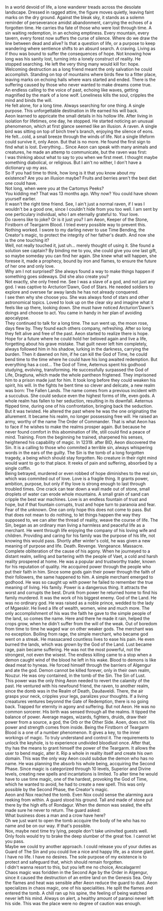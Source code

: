 In a world devoid of life, a lone wanderer treads across the desolate landscape. Dressed in ragged attire, the figure moves quietly, leaving faint marks on the dry ground. Against the bleak sky, it stands as a solemn reminder of perseverance amidst abandonment, carrying the echoes of a forgotten time. He carries tha fate of those who were lost through time. A sin waiting redemption, in an echoing emptiness. Every mountain, every tavern, every forest now suffers the curse of silence. Where do we draw the line between dead and alive? Is that a question of life, or a purpose to keep wandering where sentience shifts to an absurd search. A craving. Living as if thou was bound to suffer the consequences of hope. Not knowing how long was his sanity lost, turning into a lonely construct of reality. He stopped searching. He left the very thing many would kill for: hope. Welcoming destruction as a long friend meant the only salvation he could accomplish. Standing on top of mountains where birds flew to a fitter place, leaving marks on echoing halls where wars started and ended. There is the suffering caused by those who never wanted to make dreams come true. An endless calling to the voice of past, echoing like waves, getting magnified by the mark of a lone wolf. Loneliness kills the soul, cripples the mind and binds the will.  
He felt alone, for a long time. Always searching for one thing. A single purpose. This unforgettable destination in life earned his will back.   
Aeon learned to appricate the small details in his hollow life. After living in isolation for lifetimes, one day, he stopped. He started noticing an unusual phenomenon, which at first glance seemed like an illusion. A raven. A single bird was sitting on top of birch tree's branch, enjoying the silence of eons. He felt...cold, a small breeze through the winds of life. Not a single lifeform could survive it, only Aeon. But that is no more. He found the first sign to find what is lost. Everything... Since Aeon can speak with many animals and creatures, he made an attemp to communicate, but the raven was first:  
I was thinking about what to say to you when we first meet. I thought maybe something diabolical, or religious. But I ain't no wither, I don't have a dictionary up my ass.  
So If you had time to think, how long is it that you know about my existence? Are you an illusion maybe? Fruits and berries aren't the best diet one could have.  
Not long, when were you at the Cartomys Peeks?  
You kidding me? That was 13 months ago. Why now? You could have shown yourself earlier.  
It wasn't the right time friend. See, I ain't just a normal raven, if I was I wouldn't be a good one, since I couldn't hide from you too well. I am sent by one perticulary individual, who I am eternally grateful to. Your love.   
Do ravens like to joke? Or is it just you? I am Aeon, Keeper of the Stone, Firstborn of Teargarm Blood. I tried every possible way to prevent this. Nothing worked. I swore to my darling never to use Time Bending, the Creator's magic, to protect the integrity of her father's death. And now she is the one touching it?  
Well, not really touched it, just uh... merely thought of using it. She found a solution see captain? By binding me to you, she could give you one last gift, so maybe someday you can find her again. She knew what will happen, she foresee it, made a prophecy, bound by iron and flames, to ensure the future of her one and only love.  
Why am I not surprised? She always found a way to make things happen if something goes sideways. Did she also create you?  
Not exactly, she only freed me. See I was a slave of a god, and not just any god. I was captive to Arcturion'Dawn, God of Stars. He needed soldiers to explore and oversee far away lands he has not already conquered.  
I see then why she choose you. She was always fond of stars and other astronomical topics. Loved to look up on the clear sky and imagine what it feels like up there, looking down. She must have noticed Arcturion'Dawn's doings and choose to act. You came in handy in her plan of avoiding apocalypse.  
They continued to talk for a long time. The sun went up, the moon rose, days flew by. They found each others company, refreshing. After so long they felt alive and free of the past. Aeon started to realize there is hope. Hope for a future where he could hold her beloved again and live a life, forgetting about his grave mistake. That guilt never left him completely, always followed him in his shadow, lurking in the darkness, carrying the burden. Then it dawned on him, if he can kill the God of Time, he could bend time to the time where he could have his long awaited redemption. But everything has a cost... The God of Time, Aeternus spent his godhood studying, evolving, transforming. He successfully surpassed the God of Life, Dragtuna, which made the whole pantheon frigtened. They imprisoned him to a prison made just for him. It took long before they could weaken his spirit, his will. In the fights he bent time so clever and delicate, a new realm was born: The Fallen Lands. The name comes from a previous incident with a succubus. She could seduce even the highest forms of life, even gods. A whole realm has fallen to her seduction, resulting in its downfall. Aeternus flipped time, during one of his confrontation, bringing back the seduction. But it was twisted. He altered the past where he was the one originating the allurement. It became his realm, no longer possessing free will. He raised an army, worthy of the name The Order of Commander. That is what Aeon has to face if he wishes to make the realms prosper again. But because he never found comfort in this abomination of life, still could find a peace of mind. Training. From the beginning he trained, sharpened his senses, heightened his capability of magic. In 12319. after BID, Aeon discovered the Sin. It is a calling to those who commited a terrible sin, always whispering words in the ears of the guilty. The Sin is the tomb of a long forgotten tragedy, a being which should stay forgotten. No creature in their right mind would want to go to that place. It reeks of pain and suffering, absorbed by a single coffin.  
Being betrayed, murdered or even robbed of hope diminishes to the real sin, which was commited out of love. Love is a fragile thing. It grants power, ambition, purpose, but only if thy love is strong enough to last through troubled times. One crack can tear down a wall made out of stone, small droplets of water can erode whole mountains. A small grain of sand can cripple the best war machines. Love is an endless fountain of trust and hope, but if that fountain corrupts, trust and hope turn to paranoia and fear. Fear of the unknown. One can only hope this does not come to pass. But that does not mean to do nothing, to let things happen the way they supposed to, we can alter the thread of reality, weave the course of life. The Sin, began as an ordinary man living a harmless and peaceful life as a merchant. He went through life enjoying the company of his loving wife and children. Providing and caring for his family was the purpose of his life, not knowing this would pass. Shortly after winter's cold, he was given a new meaning of purpose and life. Death. Revenge. Vengeance. Massacre. Complete obliteration of the cause of his agony. When he journeyed to a distant realm, selling and bartering with the people of Vaet, a cold and harsh reality prospered at home. He was a popular and trustworthy trader, known for his reputation of quality. He accquired power through the people who put their faith in him. Since some gods gain their power through the faith of their followers, the same happened to him. A simple merchant emerged to godhood. He was so caught up with power he failed to remember the true meaning of living. His family. Power is a dangerous thing. It attracts the worst and corrupts the best. Drunk from power he returned home to find his family murdered. It was the work of his biggest enemy. God of the Land. He was no ordinary god. He was raised as a noble prince, wedded to the lady of Mgaeskir. He lived a life of wealth, women, wine and much more. The only accomplishment of his was the faith he gave to the simple people of the land, so comes the name. Here and there he made it rain, helped the crops grow, when he didn't suffer from the will of the weak. Out of boredom from time to time he waged war on other weaker gods. The merchant was no exception. Boiling from rage, the simple merchant, who became god went on a streak. He massacared countless lives to ease his pain. He even burned the lands, which was grown by the God of the Land. Lust became rage, pain became suffering. He was not the most powerful, not the strongest, not even the wisest. The endless killing came to a stop when a demon caught wind of the blood he left in his wake. Blood to demons is like dead meat to hyneas. He forced himself through the barriers of Algengur and ate the god. Demon cannot be killed forever, only in their own realm, Nouzur. He was ony contained, in the tomb of the Sin. The Sin of Lust.  
This power was the only thing Aeon needed to revert the calamity of the past. He ventured with his newfound friend, the raven, to another realm, since the domb was in the Realm of Death, Dauðaveldi. There, the air grasps your neck, cripples your legs, paralizes your thoughts. If a living creaatures ventures beyonnd the Gate of Redemption, there is no going back. Trapped for eternity in agony and suffering. But not Aeon. He was no common sorcerer. His birth was sensed through all the realms. It tipped the balance of power. Average mages, wizards, fighters, druids, draw their power from a source, a god, the Orb or the Other Side. Aoen, does not. His power and strength comes from inside. Being the Firstborn of Teargarm Blood is a one of a number phenomenon. It gives a key, to the inner workings of magic. To truly understand and control it. The requirements to unlock the keyhole, is to experience undivided bloodlust once. After that, thy has the means to grant himself the power of the Teargarm. It allows the user to bend magic, alter it. Rip a whole in reality itself and create his own domain. This was the only way Aeon could subdue the demon who has no name. He was planning the absorb his whole being, accquiring the Second Phase. Since magic is categorized through 10 levels, Superior and Divine levels, creating new spells and incantations is limited. To alter time he would have to use time magic, one of the hardest, provoking the God of Time, which he wanted to avoid, he had to create a new spell. This was only possible by the Second Phase, the Creator's magic.  
Aeon and Nox reached the tomb. Even Nox could sense the alarming aura reeking from within. A guard stood his ground. Tall and made of stone put there by the high elfs of Rondagur. When the demon was sealed, the elfs made sure he never to return. The guard asked:  
What business does a man and a crow have here?  
Oh we just want to open the tomb accquire the body of he who has no name and be on our way. If that's possible.  
Nox, maybe next time try lying, people don't take uninvited guests well.
Only fools would try to brake the deep slumber of the great foe.  I cannot let you pass.  
Maybe we could try another approach. I could release you of your duties as Guard of The Sin and you could live a nice and happy life, as a stone giant.  
I have no life. I have no desires. The sole purpose of my existence is to protect and safeguard that, which should remain forgotten.  
I didn't wanna resort to this, but you left me no choice, Ancalagarm!  
Chaos magic was foridden in the Second Age by the Order in Algengur, since it caused the destruction of an entire land on the Genesis Sea. Only the flames and heat was sensible after Aeon reduce the guard to dust. Aeon specializes in chaos magic, one of his specialities. He split the flames and entered the tomb. A chill ran up his spine, the feeling of being watched never left his mind. Always on alert, a healthy amount of paranoi never left his side. This was the place were no degree of caution was enough. 